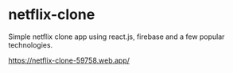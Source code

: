 # netflix-clone
Simple netflix clone app using react.js, firebase and a few popular technologies.

https://netflix-clone-59758.web.app/
